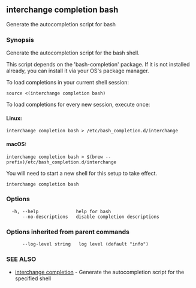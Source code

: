 ## interchange completion bash

Generate the autocompletion script for bash

### Synopsis

Generate the autocompletion script for the bash shell.

This script depends on the 'bash-completion' package.
If it is not installed already, you can install it via your OS's package manager.

To load completions in your current shell session:

	source <(interchange completion bash)

To load completions for every new session, execute once:

#### Linux:

	interchange completion bash > /etc/bash_completion.d/interchange

#### macOS:

	interchange completion bash > $(brew --prefix)/etc/bash_completion.d/interchange

You will need to start a new shell for this setup to take effect.


```
interchange completion bash
```

### Options

```
  -h, --help              help for bash
      --no-descriptions   disable completion descriptions
```

### Options inherited from parent commands

```
      --log-level string   log level (default "info")
```

### SEE ALSO

* [interchange completion](interchange_completion.md)	 - Generate the autocompletion script for the specified shell

